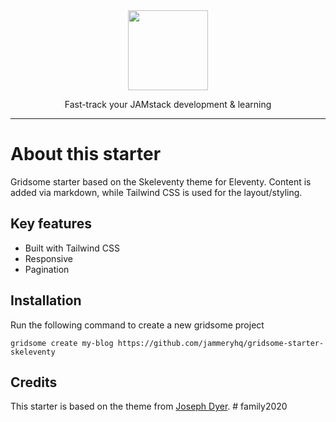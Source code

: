 <div align="center">

<a href="https://www.jammeryhq.com" title="JammeryHQ" target="_blank">

  <img src="https://jammeryhq.com/jammeryhq.png" width="128" />
  
</a>

<p>
Fast-track your JAMstack development & learning
</p>
</div>

<hr />

# About this starter

Gridsome starter based on the Skeleventy theme for Eleventy. Content is added via markdown, while Tailwind CSS is used for the layout/styling.

## Key features

* Built with Tailwind CSS
* Responsive 
* Pagination

## Installation

Run the following command to create a new gridsome project 

```
gridsome create my-blog https://github.com/jammeryhq/gridsome-starter-skeleventy
```

## Credits

This starter is based on the theme from [Joseph Dyer](https://github.com/josephdyer).
#   f a m i l y 2 0 2 0  
 